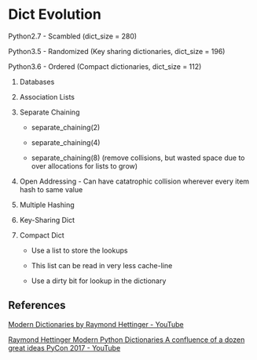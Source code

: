# Dict Evolution

Python2.7 - Scambled (dict_size = 280)

Python3.5 - Randomized (Key sharing dictionaries, dict_size = 196)

Python3.6 - Ordered (Compact dictionaries, dict_size = 112)

1. Databases

2. Association Lists

3. Separate Chaining

   - separate_chaining(2)

   - separate_chaining(4)

   - separate_chaining(8) (remove collisions, but wasted space due to over allocations for lists to grow)

4. Open Addressing - Can have catatrophic collision wherever every item hash to same value

5. Multiple Hashing

6. Key-Sharing Dict

7. Compact Dict

   - Use a list to store the lookups

   - This list can be read in very less cache-line

   - Use a dirty bit for lookup in the dictionary

## References

[Modern Dictionaries by Raymond Hettinger - YouTube](https://www.youtube.com/watch?v=p33CVV29OG8)

[Raymond Hettinger Modern Python Dictionaries A confluence of a dozen great ideas PyCon 2017 - YouTube](https://www.youtube.com/watch?v=npw4s1QTmPg)
